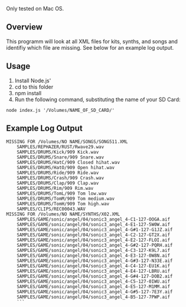Only tested on Mac OS. 

## Overview

This programm will look at all XML files for kits, synths, and songs and identifiy which file are missing. See below for an example log output.

## Usage

1. Install Node.js'
2. cd to this folder
3. npm install
4. Run the following command, substituting the name of your SD Card:
```
node index.js '/Volumes/NAME_OF_SD_CARD/'
```


## Example Log Output

```
MISSING FOR /Volumes/NO NAME/SONGS/SONG511.XML
    SAMPLES/REPHAZER/RUST/Rwave29.wav
    SAMPLES/DRUMS/Kick/909 Kick.wav
    SAMPLES/DRUMS/Snare/909 Snare.wav
    SAMPLES/DRUMS/HatC/909 Closed hihat.wav
    SAMPLES/DRUMS/HatO/909 Open hihat.wav
    SAMPLES/DRUMS/Ride/909 Ride.wav
    SAMPLES/DRUMS/Crash/909 Crash.wav
    SAMPLES/DRUMS/Clap/909 Clap.wav
    SAMPLES/DRUMS/Rim/909 Rim.wav
    SAMPLES/DRUMS/TomL/909 Tom low.wav
    SAMPLES/DRUMS/TomM/909 Tom medium.wav
    SAMPLES/DRUMS/TomH/909 Tom high.wav
    SAMPLES/CLIPS/REC00043.WAV
MISSING FOR /Volumes/NO NAME/SYNTHS/X02.XML
    SAMPLES/GAME/sonic/angel/04/sonic3_angel_4-C1-127-OOGA.aif
    SAMPLES/GAME/sonic/angel/04/sonic3_angel_4-E1-127-5W0W.aif
    SAMPLES/GAME/sonic/angel/04/sonic3_angel_4-G#1-127-G1JZ.aif
    SAMPLES/GAME/sonic/angel/04/sonic3_angel_4-C2-127-GT2X.aif
    SAMPLES/GAME/sonic/angel/04/sonic3_angel_4-E2-127-FLOI.aif
    SAMPLES/GAME/sonic/angel/04/sonic3_angel_4-G#2-127-PQRH.aif
    SAMPLES/GAME/sonic/angel/04/sonic3_angel_4-C3-127-K9L7.aif
    SAMPLES/GAME/sonic/angel/04/sonic3_angel_4-E3-127-0W8N.aif
    SAMPLES/GAME/sonic/angel/04/sonic3_angel_4-G#3-127-N33E.aif
    SAMPLES/GAME/sonic/angel/04/sonic3_angel_4-C4-127-EU1K.aif
    SAMPLES/GAME/sonic/angel/04/sonic3_angel_4-E4-127-LBRU.aif
    SAMPLES/GAME/sonic/angel/04/sonic3_angel_4-G#4-127-DOB2.aif
    SAMPLES/GAME/sonic/angel/04/sonic3_angel_4-C5-127-0IWU.aif
    SAMPLES/GAME/sonic/angel/04/sonic3_angel_4-E5-127-M1MM.aif
    SAMPLES/GAME/sonic/angel/04/sonic3_angel_4-G#5-127-7E3Y.aif
    SAMPLES/GAME/sonic/angel/04/sonic3_angel_4-B5-127-7PWP.aif
    ```